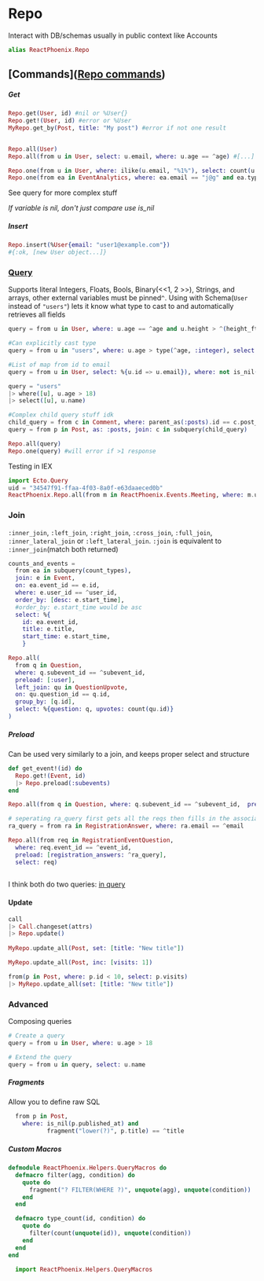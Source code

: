 # Repo

Interact with DB/schemas usually in public context like Accounts

```elixir
alias ReactPhoenix.Repo
```

## [Commands]([Repo commands](https://hexdocs.pm/ecto/Ecto.Repo.html))

##### Get

```elixir
Repo.get(User, id) #nil or %User{}
Repo.get!(User, id) #error or %User
MyRepo.get_by(Post, title: "My post") #error if not one result


Repo.all(User)
Repo.all(from u in User, select: u.email, where: u.age == ^age) #[...]

Repo.one(from u in User, where: ilike(u.email, "%1%"), select: count(u.id))  # of users with 1 in their email
Repo.one(from ea in EventAnalytics, where: ea.email == "j@g" and ea.type == "RSVP") #will error if > one response, nil if none
```

See query for more complex stuff

*If variable is nil, don't just compare use is_nil*

##### Insert

```elixir
Repo.insert(%User{email: "user1@example.com"}) 
#{:ok, [new User object...]}
```

### [Query](https://hexdocs.pm/ecto/Ecto.Query.html#content)

Supports literal Integers, Floats, Bools, Binary(<<1, 2 >>), Strings, and arrays, other external variables must be pinned`^`. Using with Schema(`User` instead of `"users"`) lets it know what type to cast to and automatically retrieves all fields

```elixir
query = from u in User, where: u.age == ^age and u.height > ^(height_ft * 3.28), order_by: u.city, preload: [:company]

#Can explicitly cast type
query = from u in "users", where: u.age > type(^age, :integer), select: u.name

#List of map from id to email
query = from u in User, select: %{u.id => u.email}), where: not is_nil(u.birthday) 

query = "users"
|> where([u], u.age > 18)
|> select([u], u.name)

#Complex child query stuff idk
child_query = from c in Comment, where: parent_as(:posts).id == c.post_id
query = from p in Post, as: :posts, join: c in subquery(child_query)

Repo.all(query)
Repo.one(query) #will error if >1 response
```

Testing in IEX

```elixir
import Ecto.Query
uid = "34547f91-ffaa-4f03-8a0f-e63daaeced0b"
ReactPhoenix.Repo.all(from m in ReactPhoenix.Events.Meeting, where: m.user1_id == ^uid) # use pin to use external var
```

### Join

`:inner_join`, `:left_join`, `:right_join`, `:cross_join`, `:full_join`, `:inner_lateral_join` or `:left_lateral_join`. `:join` is equivalent to `:inner_join`(match both returned)

```elixir
counts_and_events =
  from ea in subquery(count_types),
  join: e in Event,
  on: ea.event_id == e.id,
  where: e.user_id == ^user_id,
  order_by: [desc: e.start_time], 
  #order_by: e.start_time would be asc
  select: %{
    id: ea.event_id,
    title: e.title,
    start_time: e.start_time,
	}
```

```elixir
Repo.all(
  from q in Question,
  where: q.subevent_id == ^subevent_id,
  preload: [:user],
  left_join: qu in QuestionUpvote,
  on: qu.question_id == q.id,
  group_by: [q.id],
  select: %{question: q, upvotes: count(qu.id)}
)
```

##### Preload

Can be used very similarly to a join, and keeps proper select and structure

```elixir
def get_event!(id) do
  Repo.get!(Event, id)
  |> Repo.preload(:subevents)
end

Repo.all(from q in Question, where: q.subevent_id == ^subevent_id,  preload: [user])

# seperating ra_query first gets all the reqs then fills in the association(if joined with where it wouldn't return reqs without ra with the right email)
ra_query = from ra in RegistrationAnswer, where: ra.email == ^email

Repo.all(from req in RegistrationEventQuestion,
  where: req.event_id == ^event_id,
  preload: [registration_answers: ^ra_query],
  select: req)
 
```

I think both do two queries: [in query](https://hexdocs.pm/ecto/Ecto.Query.html#preload/3)

#### Update

```elixir
call
|> Call.changeset(attrs)
|> Repo.update()
    
MyRepo.update_all(Post, set: [title: "New title"])

MyRepo.update_all(Post, inc: [visits: 1])

from(p in Post, where: p.id < 10, select: p.visits)
|> MyRepo.update_all(set: [title: "New title"])
```

### Advanced

Composing queries

```elixir
# Create a query
query = from u in User, where: u.age > 18

# Extend the query
query = from u in query, select: u.name
```

##### Fragments

Allow you to define raw SQL

```elixir
  from p in Post,
    where: is_nil(p.published_at) and
           fragment("lower(?)", p.title) == ^title
```

##### Custom Macros

```elixir
defmodule ReactPhoenix.Helpers.QueryMacros do
  defmacro filter(agg, condition) do
    quote do
      fragment("? FILTER(WHERE ?)", unquote(agg), unquote(condition))
    end
  end

  defmacro type_count(id, condition) do
    quote do
      filter(count(unquote(id)), unquote(condition))
    end
  end
end
```

```elixir
  import ReactPhoenix.Helpers.QueryMacros
```

